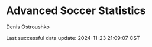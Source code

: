 # Advanced Soccer Statistics
Denis Ostroushko

<!-- gfm -->

Last successful data update: 2024-11-23 21:09:07 CST
